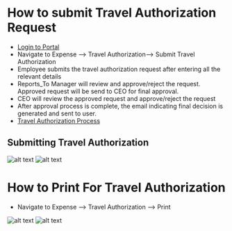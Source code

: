 How to submit Travel Authorization Request
==========
 - [Login to Portal](../../office/forgot-password.html "Login")
 - Navigate to Expense --> Travel Authorization--> Submit Travel Authorization
 - Employee submits the travel authorization request after entering all the relevant details
 - Reports_To Manager will review and approve/reject the request. Approved request will be send to CEO for final approval.
 - CEO will review the approved request and approve/reject the request 
 - After approval process is complete, the email indicating final decision is generated and sent to user.
 - [Travel Authorization Process](../../office/expense/travelauthorizationprocess.html "Travel Authorization")

Submitting Travel Authorization
----
![alt text](../../images/expense/travel-authorization.png "Travel Authorization")
![alt text](../../images/expense/submit-travelauthorization.png "Travel Authorization")

How to Print For Travel Authorization
==========
- Navigate to Expense --> Travel Authorization --> Print

![alt text](../../images/expense/print-travelauthorization.png "Travel Authorization")
![alt text](../../images/expense/travelauthorization-print-form.png "Travel Authorization")

